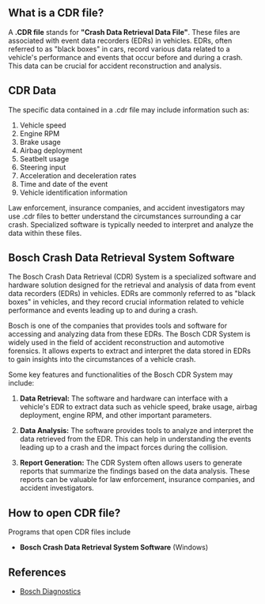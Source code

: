 ## What is a CDR file?

A **.CDR file** stands for **"Crash Data Retrieval Data File"**. These files are associated with event data recorders (EDRs) in vehicles. EDRs, often referred to as "black boxes" in cars, record various data related to a vehicle's performance and events that occur before and during a crash. This data can be crucial for accident reconstruction and analysis.

## CDR Data

The specific data contained in a .cdr file may include information such as:

1.  Vehicle speed
2.  Engine RPM
3.  Brake usage
4.  Airbag deployment
5.  Seatbelt usage
6.  Steering input
7.  Acceleration and deceleration rates
8.  Time and date of the event
9.  Vehicle identification information

Law enforcement, insurance companies, and accident investigators may use .cdr files to better understand the circumstances surrounding a car crash. Specialized software is typically needed to interpret and analyze the data within these files.

## Bosch Crash Data Retrieval System Software

The Bosch Crash Data Retrieval (CDR) System is a specialized software and hardware solution designed for the retrieval and analysis of data from event data recorders (EDRs) in vehicles. EDRs are commonly referred to as "black boxes" in vehicles, and they record crucial information related to vehicle performance and events leading up to and during a crash.

Bosch is one of the companies that provides tools and software for accessing and analyzing data from these EDRs. The Bosch CDR System is widely used in the field of accident reconstruction and automotive forensics. It allows experts to extract and interpret the data stored in EDRs to gain insights into the circumstances of a vehicle crash.

Some key features and functionalities of the Bosch CDR System may include:

1.  **Data Retrieval:** The software and hardware can interface with a vehicle's EDR to extract data such as vehicle speed, brake usage, airbag deployment, engine RPM, and other important parameters.
    
2.  **Data Analysis:** The software provides tools to analyze and interpret the data retrieved from the EDR. This can help in understanding the events leading up to a crash and the impact forces during the collision.
    
3.  **Report Generation:** The CDR System often allows users to generate reports that summarize the findings based on the data analysis. These reports can be valuable for law enforcement, insurance companies, and accident investigators.
    
## How to open CDR file?

Programs that open CDR files include

- **Bosch Crash Data Retrieval System Software** (Windows)

## References
* [Bosch Diagnostics](https://cdr.boschdiagnostics.com/cdr/)
